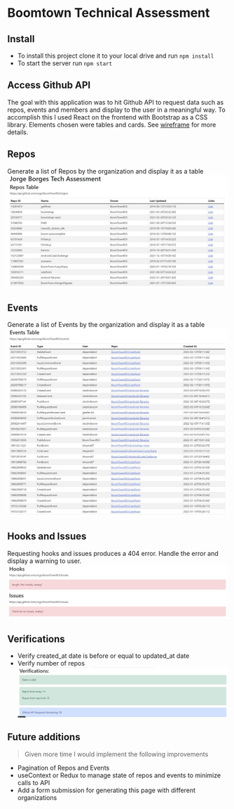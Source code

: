# Boomtown Technical Assessment

## Install
* To install this project clone it to your local drive and run ```npm install```
* To start the server run ```npm start```

## Access Github API
The goal with this application was to hit Github API to request data such as repos, events and members and display to the user in a meaningful way.
To accomplish this I used React on the frontend with Bootstrap as a CSS library. Elements chosen were tables and cards. See [wireframe](https://docs.google.com/document/d/1lRfMEIXbWfaUZSfy5q-uctFquSDW1sPxr-L6cbie-as/edit?usp=sharing) for more details.

## Repos
Generate a list of Repos by the organization and display it as a table
![repos-table](https://raw.githubusercontent.com/JDBorges187/boomtown/main/screenshots/repos-table.jpg)

## Events
Generate a list of Events by the organization and display it as a table
![repos-table](https://raw.githubusercontent.com/JDBorges187/boomtown/main/screenshots/events-table.jpg)

## Hooks and Issues
Requesting hooks and issues produces a 404 error. Handle the error and display a warning to user.
![hooks-issues](https://raw.githubusercontent.com/JDBorges187/boomtown/main/screenshots/hooks-issues.jpg)

## Verifications
* Verify created_at date is before or equal to updated_at date
* Verify number of repos 
![verifications](https://raw.githubusercontent.com/JDBorges187/boomtown/main/screenshots/verifications.jpg)

## Future additions
> Given more time I would implement the following improvements
* Pagination of Repos and Events 
* useContext or Redux to manage state of repos and events to minimize calls to API
* Add a form submission for generating this page with different organizations
